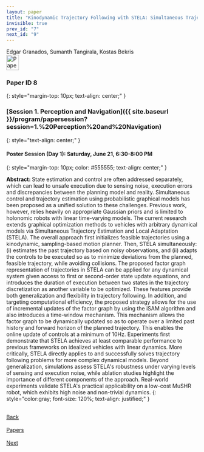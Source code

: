 ```yaml
---
layout: paper
title: "Kinodynamic Trajectory Following with STELA: Simultaneous Trajectory Estimation & Local Adaptation"
invisible: true
prev_id: "7"
next_id: "9"
---
```

<div class="paper-authors">
  <div class="paper-author-box">
    <div class="paper-author-name">Edgar Granados, Sumanth Tangirala, Kostas Bekris</div>
    <div class="paper-author-uni"></div>
  </div>
</div>

<div class="paper-pdf">
  <div>
    <a href="https://www.roboticsproceedings.org/rss21/p008.pdf" title="Download PDF" target="_blank">
      <img src="{{ site.baseurl }}/images/paper_link_cardinal_red.png" alt="Paper PDF" width="33" height="40" />
    </a>
  </div>
</div>

### Paper ID 8
{: style="margin-top: 10px; text-align: center;" }

### [Session 1. Perception and Navigation]({{ site.baseurl }}/program/papersession?session=1.%20Perception%20and%20Navigation)
{: style="text-align: center;" }

#### Poster Session (Day 1): Saturday, June 21, 6:30-8:00 PM
{: style="margin-top: 10px; color: #555555; text-align: center;" }

<b style="color: black;">Abstract: </b>State estimation and control are often addressed separately, which can lead to unsafe execution due to sensing noise, execution errors and discrepancies between the planning model and reality. Simultaneous control and trajectory estimation using probabilistic graphical models has been proposed as a unified solution to these challenges. Previous work, however, relies heavily on appropriate Gaussian priors and is limited to holonomic robots with linear time-varying models. The current research extends graphical optimization methods to vehicles with arbitrary dynamical models via Simultaneous Trajectory Estimation and Local Adaptation (STELA). The overall approach first initializes feasible trajectories using a kinodynamic, sampling-based motion planner. Then, STELA simultaneously: (i) estimates the past trajectory based on noisy observations, and (ii) adapts the controls to be executed so as to minimize deviations from the planned, feasible trajectory, while avoiding collisions. The proposed factor graph representation of trajectories in STELA can be applied for any dynamical system given access to first or second-order state update equations, and introduces the duration of execution between two states in the trajectory discretization as another variable to be optimized. These features provide both generalization and flexibility in trajectory following. In addition, and targeting computational efficiency, the proposed strategy allows for the use of incremental updates of the factor graph by using the iSAM algorithm and also introduces a time-window mechanism. This mechanism allows the factor graph to be dynamically updated so as to operate over a limited past history and forward horizon of the planned trajectory. This enables the online update of controls at a minimum of 10Hz. Experiments first demonstrate that STELA achieves at least comparable performance to previous frameworks on idealized vehicles with linear dynamics. More critically, STELA directly applies to and successfully solves trajectory following problems for more complex dynamical models. Beyond generalization, simulations assess STELA's robustness under varying levels of sensing and execution noise, while ablation studies highlight the importance of different components of the approach. Real-world experiments validate STELA's practical applicability on a low-cost MuSHR robot, which exhibits high noise and non-trivial dynamics.
{: style="color:gray; font-size: 120%; text-align: justified;" }

<div class="paper-menu">
  <div class="paper-menu-inner">
    <a href="{{ site.baseurl }}/program/papers/7/" title="Previous Paper">
            <div class="paper-menu-icon">
                <i class="fa fa-chevron-left"></i><br>
                <span class="paper-menu-label">Back</span>
            </div>
        </a>
    <a href="{{ site.baseurl }}/program/papers" title="All Papers">
      <div class="paper-menu-icon">
        <i class="fa fa-list"></i><br>
        <span class="paper-menu-label">Papers</span>
      </div>
    </a>
    <a href="{{ site.baseurl }}/program/papers/9/" title="Next Paper">
            <div class="paper-menu-icon">
                <i class="fa fa-chevron-right"></i><br>
                <span class="paper-menu-label">Next</span>
            </div>
        </a>
  </div>
</div>

